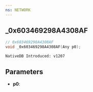 ```yaml
---
ns: NETWORK
---
```

## _0x603469298A4308AF

```c
// 0x603469298A4308AF
void _0x603469298A4308AF(Any p0);
```

```
NativeDB Introduced: v1207
```

## Parameters
* **p0**:
